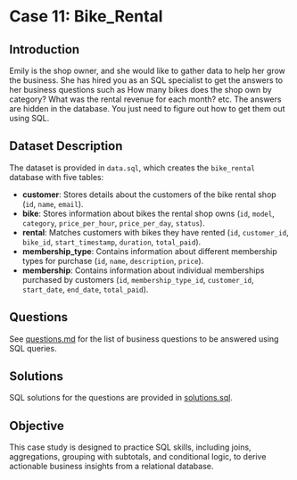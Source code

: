# Case 11: Bike_Rental

## Introduction
Emily is the shop owner, and she would like to gather data to help her grow the business. She has hired you as an SQL specialist to get the answers to her business questions such as How many bikes does the shop own by category? What was the rental revenue for each month? etc. The answers are hidden in the database. You just need to figure out how to get them out using SQL.

## Dataset Description
The dataset is provided in `data.sql`, which creates the `bike_rental` database with five tables:
- **customer**: Stores details about the customers of the bike rental shop (`id`, `name`, `email`).
- **bike**: Stores information about bikes the rental shop owns (`id`, `model`, `category`, `price_per_hour`, `price_per_day`, `status`).
- **rental**: Matches customers with bikes they have rented (`id`, `customer_id`, `bike_id`, `start_timestamp`, `duration`, `total_paid`).
- **membership_type**: Contains information about different membership types for purchase (`id`, `name`, `description`, `price`).
- **membership**: Contains information about individual memberships purchased by customers (`id`, `membership_type_id`, `customer_id`, `start_date`, `end_date`, `total_paid`).

## Questions
See [questions.md](questions.md) for the list of business questions to be answered using SQL queries.

## Solutions
SQL solutions for the questions are provided in [solutions.sql](solutions.sql).

## Objective
This case study is designed to practice SQL skills, including joins, aggregations, grouping with subtotals, and conditional logic, to derive actionable business insights from a relational database.